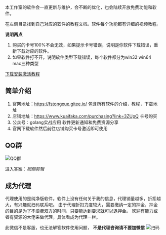 
本工作室的软件会一直更新与维护，会不断的优化，也会陆续开放免费功能和软件。

在左侧目录找到自己对应的软件的教程文档。软件每个功能都有详细的视频教程。

 **说明两点** 
1. 购买的卡号100%不会无效，如果提示卡号错误，说明是你软件下载错误，重新下载对应的软件。
2. 如果软件打不开，说明软件类型下载错误，每个软件都分为win32 win64 mac三种类型


[下载安装激活教程]()


## 简单介绍

1. 官网地址：https://fstongxue.gitee.io/ 包含所有软件的介绍，教程，下载地址
2. 店铺地址：https://www.kuaifaka.com/purchasing?link=3ZUpQ 卡号购买
3. 公众号：golang实战应用 软件更新通知和免费资源分享
4. 官网下载软件然后前往店铺购买卡号激活即可使用


## QQ群

![QQ群](https://images.gitee.com/uploads/images/2020/0928/100352_a7d70f64_1093073.png "屏幕截图.png")

进入答案：*视频剪辑*

## 成为代理

代理使用的是纯净版软件，软件上没有任何关于我的信息，代理销量越多，折扣越大，有兴趣就扫码联系吧。
由于代理折扣力度较大，需要缴纳一定的押金，押金的目的是为了不浪费双方的时间，只要能达到要求就可以退押金。
欢迎有能力或者有资源的大佬来做代理。具体看成为代理一栏。

此微信不是客服，也无法解答软件使用问题， **不是代理咨询请不要加微信** 
![扫码](https://images.gitee.com/uploads/images/2020/0814/172353_c7499294_1093073.png "11.png")




